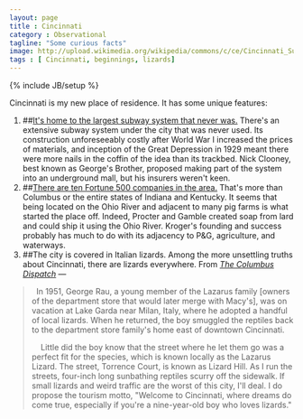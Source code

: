 ```yaml
---
layout: page
title : Cincinnati
category : Observational
tagline: "Some curious facts"
image: http://upload.wikimedia.org/wikipedia/commons/c/ce/Cincinnati_Subway_-_Race_St._Station.jpg
tags : [ Cincinnati, beginnings, lizards]
---
```

{% include JB/setup %}

Cincinnati is my new place of residence. It has some unique features:

1. ##[It's home to the largest subway system that never was.](http://en.wikipedia.org/wiki/Cincinnati_Subway)
There's an extensive subway system under the city that was never used.
Its construction unforeseeably costly after World War I increased the prices of materials,
and inception of the Great Depression in 1929 meant there were more nails in the coffin
of the idea than its trackbed. Nick Clooney, best known as George's Brother, 
proposed making part of the system into an underground mall, but his insurers
weren't keen.
2. ##[There are ten Fortune 500 companies in the area.](http://www.wcpo.com/dpp/money/business_news/fortune-500-list-has-ten-companies-from-greater-cincinnati)
That's more than Columbus or the entire states of Indiana and Kentucky. It seems that 
being located on the Ohio River and adjacent to many pig farms is what started the place
off. Indeed, Procter and Gamble created soap from lard and could ship it using the Ohio
River. Kroger's founding and success probably has much to do with its adjacency to P&amp;G,
agriculture, and waterways.
3. ##The city is covered in Italian lizards.
Among the more unsettling truths about Cincinnati, there are lizards everywhere.
From *[The Columbus Dispatch](http://www.dispatch.com/content/stories/science/2008/08/12/sci_lizards.ART_ART_08-12-08_B4_HTAV3JF.html)* &#8212;
>&nbsp;
>In 1951, George Rau, a young member of the Lazarus family &#91;owners of the department store that would later merge with Macy's&#93;, 
>was on vacation at Lake Garda near Milan, Italy, where he
>adopted a handful of local lizards. When he returned, the 
>boy smuggled the reptiles back to the department store 
>family's home east of downtown Cincinnati.
>
>&nbsp;
>&nbsp;
>Little did the boy know that the street where he let them 
>go was a perfect fit for the species, which is known locally
>as the Lazarus Lizard. The street, Torrence Court, is known 
>as Lizard Hill.
As I run the streets, four-inch long sunbathing reptiles scurry off the sidewalk. If
small lizards and weird traffic are the worst of this city, I'll deal.
I do propose the tourism motto, "Welcome to Cincinnati, where dreams do come true, 
especially if you're a nine-year-old boy who loves lizards." 

